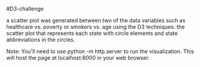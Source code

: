 #D3-challenge

  a scatter plot was generated between two of the data variables such as healthcare vs. poverty or smokers vs. age using the D3 techniques. the scatter plot that represents each state with circle elements and state abbreviations in the circles.
  
  Note: You'll need to use python -m http.server to run the visualization. This will host the page at localhost:8000 in your web browser.
